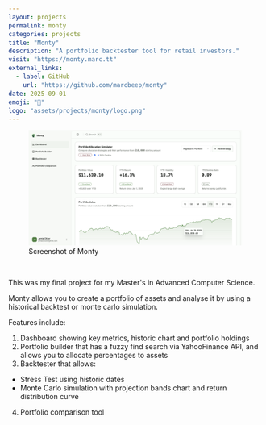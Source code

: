 ```yaml
---
layout: projects
permalink: monty
categories: projects
title: "Monty"
description: "A portfolio backtester tool for retail investors."
visit: "https://monty.marc.tt"
external_links:
  - label: GitHub
    url: "https://github.com/marcbeep/monty"
date: 2025-09-01
emoji: "🐍"
logo: "assets/projects/monty/logo.png"
---
```


<figure>
  <img src="assets/projects/monty/1.png" alt="Screenshot of Monty">
  <figcaption>Screenshot of Monty</figcaption>
</figure>

<br>

This was my final project for my Master's in Advanced Computer Science.

Monty allows you to create a portfolio of assets and analyse it by using a historical backtest or monte carlo simulation.

Features include:

1. Dashboard showing key metrics, historic chart and portfolio holdings
2. Portfolio builder that has a fuzzy find search via YahooFinance API, and allows you to allocate percentages to assets
3. Backtester that allows:
  - Stress Test using historic dates
  - Monte Carlo simulation with projection bands chart and return distribution curve
4. Portfolio comparison tool